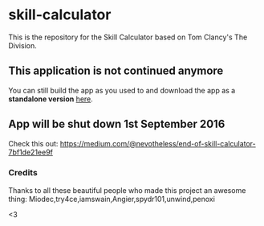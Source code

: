 # skill-calculator

This is the repository for the Skill Calculator based on Tom Clancy's The Division. 

## This application is not continued anymore 
You can still build the app as you used to and download the app as a **standalone version** [here](https://github.com/ununseptium/skill-calculator/releases/tag/v3.0.0).

## App will be shut down 1st September 2016
Check this out: https://medium.com/@nevotheless/end-of-skill-calculator-7bf1de21ee9f

### Credits

Thanks to all these beautiful people who made this project an awesome thing: Miodec,try4ce,iamswain,Angier,spydr101,unwind,penoxi 

<3
